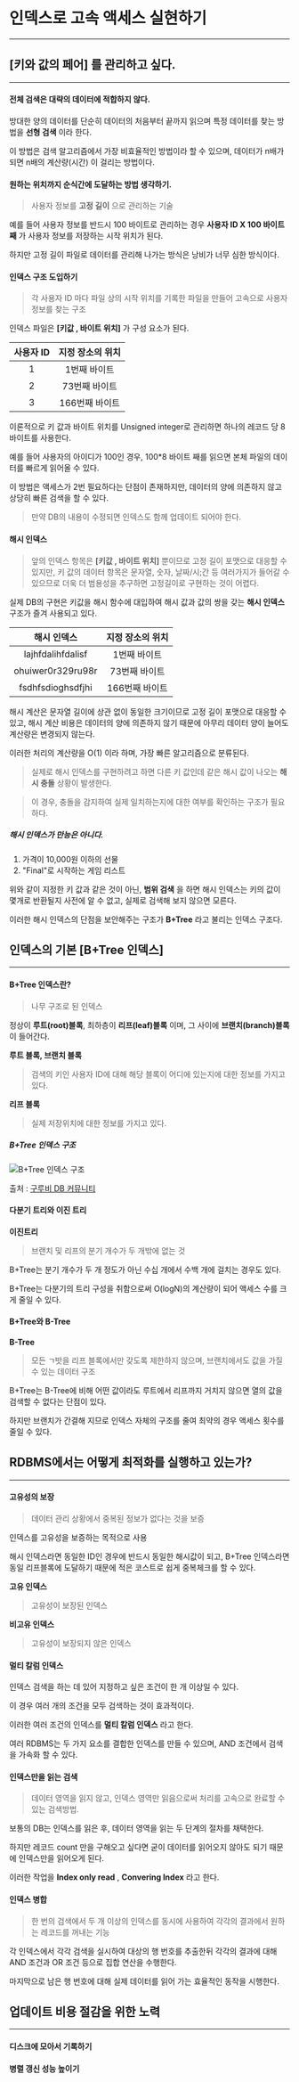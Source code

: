 # 인덱스로 고속 액세스 실현하기

---

## [키와 값의 페어] 를 관리하고 싶다.

---

#### 전체 검색은 대략의 데이터에 적합하지 않다.

방대한 양의 데이터를 단순히 데이터의 처음부터 끝까지 읽으며 특정 데이터를 찾는 방법을 **선형 검색** 이라 한다.

이 방법은 검색 알고리즘에서 가장 비효율적인 방법이라 할 수 있으며, 데이터가 n배가 되면 n배의 계산량(시간) 이 걸리는 방법이다.

#### 원하는 위치까지 순식간에 도달하는 방법 생각하기.

> 사용자 정보를 **고정 길이** 으로 관리하는 기술

예를 들어 사용자 정보를 반드시 100 바이트로 관리하는 경우 **사용자 ID X 100 바이트째** 가 사용자 정보를 저장하는 시작 위치가 된다.

하지만 고정 길이 파일로 데이터를 관리해 나가는 방식은 낭비가 너무 심한 방식이다.

#### 인덱스 구조 도입하기

>각 사용자 ID 마다 파일 상의 시작 위치를 기록한 파일을 만들어 고속으로 사용자 정보를 찾는 구조

인덱스 파일은 **[키값 , 바이트 위치]** 가 구성 요소가 된다.

| 사용자 ID | 지정 장소의 위치 |
|:-------:|:-------:|
| 1 | 1번째 바이트 |
| 2 | 73번째 바이트 |
| 3 | 166번째 바이트 |

이론적으로 키 값과 바이트 위치를 Unsigned integer로 관리하면 하나의 레코드 당 8바이트를 사용한다.

예를 들어 사용자의 아이디가 100인 경우, 100*8 바이트 째를 읽으면 본체 파일의 데이터를 빠르게 읽어올 수 있다. 

이 방법은 액세스가 2번 필요하다는 단점이 존재하지만, 데이터의 양에 의존하지 않고 상당히 빠른 검색을 할 수 있다.

>만약 DB의 내용이 수정되면 인덱스도 함께 업데이트 되어야 한다.

#### 해시 인덱스

>앞의 인덱스 항목은 **[키값 , 바이트 위치]** 뿐이므로 고정 길이 포맷으로 대응할 수 있지만, 키 값의 데이터 항목은 문자열, 숫자, 날짜/시;간 등 여러가지가 들어갈 수 있으므로 더욱 더 범용성을 추구하면 고정길이로 구현하는 것이 어렵다.

실제 DB의 구현은 키값을 해시 함수에 대입하여 해시 값과 값의 쌍을 갖는 **해시 인덱스** 구조가 즐겨 사용되고 있다.

| 해시 인덱스 | 지정 장소의 위치 |
|:-------:|:-------:|
| lajhfdalihfdalisf | 1번째 바이트 |
| ohuiwer0r329ru98r | 73번째 바이트 |
| fsdhfsdioghsdfjhi | 166번째 바이트 |

해시 계산은 문자열 길이에 상관 없이 동일한 크기이므로 고정 길이 포맷으로 대응할 수 있고, 해시 계산 비용은 데이터의 양에 의존하지 않기 때문에 아무리 데이터 양이 늘어도 계산량은 변경되지 않는다.

이러한 처리의 계산량을 O(1) 이라 하며, 가장 빠른 알고리즘으로 분류된다.

>실제로 해시 인덱스를 구현하려고 하면 다른 키 값인데 같은 해시 값이 나오는 **해시 충돌** 상황이 발생한다.

>이 경우, 충돌을 감지하여 실제 일치하는지에 대한 여부를 확인하는 구조가 필요하다.

##### 해시 인덱스가 만능은 아니다.

1. 가격이 10,000원 이하의 선물
2. "Final"로 시작하는 게임 리스트

위와 같이 지정한 키 값과 같은 것이 아닌, **범위 검색** 을 하면 해시 인덱스는 키의 값이 몇개로 반환될지 사전에 알 수 없고, 실제로 검색해 보지 않으면 모른다.

이러한 해시 인덱스의 단점을 보안해주는 구조가 **B+Tree** 라고 불리는 인덱스 구조다.
## 인덱스의 기본 [B+Tree 인덱스]

---

#### B+Tree 인덱스란?

>나무 구조로 된 인덱스

정상이 **루트(root)블록**, 최하층이 **리프(leaf)블록** 이며, 그 사이에 **브랜치(branch)블록** 이 들어간다.

**루트 블록, 브랜치 블록**
>검색의 키인 사용자 ID에 대해 해당 블록이 어디에 있는지에 대한 정보를 가지고 있다.

**리프 블록**
>실제 저장위치에 대한 정보를 가지고 있다.


##### B+Tree 인덱스 구조

![B+Tree 인덱스 구조](http://wiki.gurubee.net/download/attachments/1507450/b_tree_uniqe_scan.JPG)

출처 : [구루비 DB 커뮤니티](http://wiki.gurubee.net/pages/viewpage.action?pageId=1507450)

#### 다분기 트리와 이진 트리

**이진트리**
>브랜치 및 리프의 분기 개수가 두 개밖에 없는 것

B+Tree는 분기 개수가 두 개 정도가 아닌 수십 개에서 수백 개에 걸치는 경우도 있다.

B+Tree는 다분기의 트리 구성을 취함으로써 O(logN)의 계산량이 되어 액세스 수를 크게 줄일 수 있다.

#### B+Tree와 B-Tree

**B-Tree**
>모든 ㄱ밧을 리프 블록에서만 갖도록 제한하지 않으며, 브랜치에서도 값을 가질 수 있는 데이터 구조

B+Tree는 B-Tree에 비해 어떤 값이라도 루트에서 리프까지 거치지 않으면 열의 값을 검색할 수 없다는 단점이 있다.

하지만 브랜치가 간결해 지므로 인덱스 자체의 구조를 줄여 최약의 경우 액세스 횟수를 줄일 수 있다.

## RDBMS에서는 어떻게 최적화를 실행하고 있는가?

---

#### 고유성의 보장

>데이터 관리 상황에서 중복된 정보가 없다는 것을 보증

인덱스를 고유성을 보증하는 목적으로 사용

해시 인덱스라면 동일한 ID인 경우에 반드시 동일한 해시값이 되고, B+Tree 인덱스라면 동일 리프블록에 도달하기 때문에 적은 코스트로 쉽게 중복체크를 할 수 있다.

**고유 인덱스**
>고유성이 보장된 인덱스

**비고유 인덱스**
>고유성이 보장되지 않은 인덱스

#### 멀티 칼럼 인덱스

인덱스 검색을 하는 데 있어 지정하고 싶은 조건이 한 개 이상일 수 있다.

이 경우 여러 개의 조건을 모두 검색하는 것이 효과적이다.

이러한 여러 조건의 인덱스를 **멀티 칼럼 인덱스** 라고 한다.

여러 RDBMS는 두 가지 요소를 결합한 인덱스를 만들 수 있으며, AND 조건에서 검색을 가속화 할 수 있다. 

#### 인덱스만을 읽는 검색

> 데이터 영역을 읽지 않고, 인덱스 영역만 읽음으로써 처리를 고속으로 완료할 수 있는 검색방법.

보통의 DB는 인덱스를 읽은 후, 데이터 영역을 읽는 두 단계의 절차를 채택한다.

하지만 레코드 count 만을 구해오고 싶다면 굳이 데이터를 읽어오지 않아도 되기 때문에 인덱스만을 읽어오게 된다.

이러한 작업을 **Index only read** , **Convering Index** 라고 한다.


#### 인덱스 병합
>한 번의 검색에서 두 개 이상의 인덱스를 동시에 사용하여 각각의 결과에서 원하는 레코드를 꺼내는 기능

각 인덱스에서 각각 검색을 실시하여 대상의 행 번호를 추출한뒤 각각의 결과에 대해 AND 조건과 OR 조건 등으로 집합 연산을 수행한다.

마지막으로 남은 행 번호에 대해 실제 데이터를 읽어 가는 효율적인 동작을 시행한다.

## 업데이트 비용 절감을 위한 노력

---

#### 디스크에 모아서 기록하기



#### 병렬 갱신 성능 높이기


